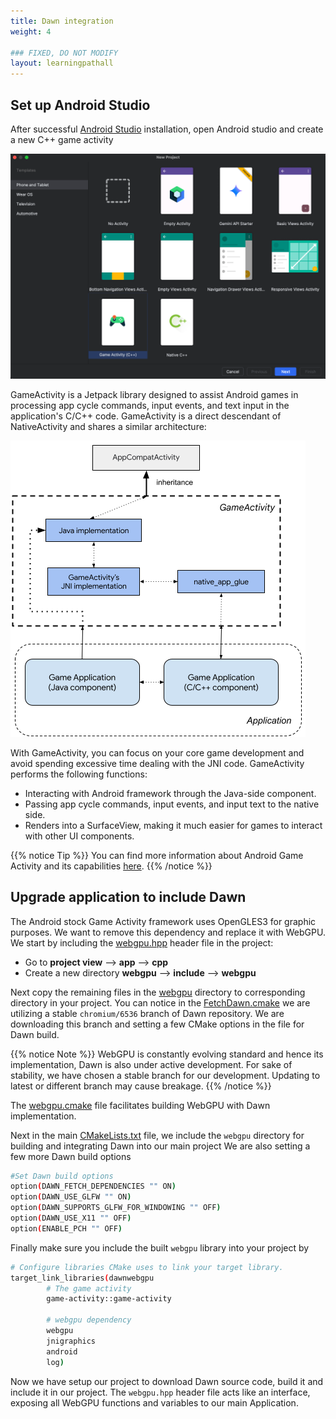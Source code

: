 ```yaml
---
title: Dawn integration
weight: 4

### FIXED, DO NOT MODIFY
layout: learningpathall
---
```


## Set up Android Studio

After successful [Android Studio](./2-env-setup.md#install-android-studio-and-android-ndk) installation, open Android studio and create a new C++ game activity

![New Game Activity](./images/android_studio_new_game_activity.png "Figure 1. New C++ Game Activity")

GameActivity is a Jetpack library designed to assist Android games in processing app cycle commands, input events, and text input in the application's C/C++ code. GameActivity is a direct descendant of NativeActivity and shares a similar architecture:

![Game Activity Architecture](./images/GameActivityArchitecture.png "Figure 2. Game Activity Architecture")

With GameActivity, you can focus on your core game development and avoid spending excessive time dealing with the JNI code.
GameActivity performs the following functions:

* Interacting with Android framework through the Java-side component.
* Passing app cycle commands, input events, and input text to the native side.
* Renders into a SurfaceView, making it much easier for games to interact with other UI components.

{{% notice Tip %}}
You can find more information about Android Game Activity and its capabilities [here](https://developer.android.com/games/agdk/game-activity).
{{% /notice %}}

## Upgrade application to include Dawn

The Android stock Game Activity framework uses OpenGLES3 for graphic purposes. We want to remove this dependency and replace it with WebGPU. We start by including the [webgpu.hpp](https://github.com/varunchariArm/Android_DawnWebGPU/blob/main/app/src/main/cpp/webgpu/include/webgpu/webgpu.hpp) header file in the project:

* Go to **project view** --> **app** --> **cpp**
* Create a new directory **webgpu** --> **include** --> **webgpu**

Next copy the remaining files in the [webgpu](https://github.com/varunchariArm/Android_DawnWebGPU/tree/main/app/src/main/cpp/webgpu) directory to corresponding directory in your project.
You can notice in the [FetchDawn.cmake](https://github.com/varunchariArm/Android_DawnWebGPU/blob/main/app/src/main/cpp/webgpu/FetchDawn.cmake) we are utilizing a stable `chromium/6536` branch of Dawn repository. We are downloading this branch and setting a few CMake options in the file for Dawn build.

{{% notice Note %}}
WebGPU is constantly evolving standard and hence its implementation, Dawn is also under active development. For sake of stability, we have chosen a stable branch for our development. Updating to latest or different branch may cause breakage.
{{% /notice %}}

The [webgpu.cmake](https://github.com/varunchariArm/Android_DawnWebGPU/blob/main/app/src/main/cpp/webgpu/webgpu.cmake) file facilitates building WebGPU with Dawn implementation.

Next in the main [CMakeLists.txt](https://github.com/varunchariArm/Android_DawnWebGPU/blob/main/app/src/main/cpp/CMakeLists.txt) file, we include the `webgpu` directory for building and integrating Dawn into our main project
We are also setting a few more Dawn build options

```bash
#Set Dawn build options
option(DAWN_FETCH_DEPENDENCIES "" ON)
option(DAWN_USE_GLFW "" ON)
option(DAWN_SUPPORTS_GLFW_FOR_WINDOWING "" OFF)
option(DAWN_USE_X11 "" OFF)
option(ENABLE_PCH "" OFF)
```

Finally make sure you include the built `webgpu` library into your project by

``` bash
# Configure libraries CMake uses to link your target library.
target_link_libraries(dawnwebgpu
        # The game activity
        game-activity::game-activity

        # webgpu dependency
        webgpu
        jnigraphics
        android
        log)
```

Now we have setup our project to download Dawn source code, build it and include it in our project. The `webgpu.hpp` header file acts like an interface, exposing all WebGPU functions and variables to our main Application.
